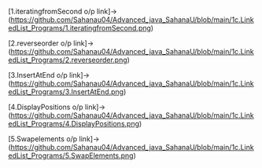 [1.iteratingfromSecond o/p link]->(https://github.com/Sahanau04/Advanced_java_SahanaU/blob/main/1c.LinkedList_Programs/1.iteratingfromSecond.png)

[2.reverseorder o/p link]->(https://github.com/Sahanau04/Advanced_java_SahanaU/blob/main/1c.LinkedList_Programs/2.reverseorder.png)

[3.InsertAtEnd o/p link]->(https://github.com/Sahanau04/Advanced_java_SahanaU/blob/main/1c.LinkedList_Programs/3.InsertAtEnd.png)

[4.DisplayPositions o/p link]->(https://github.com/Sahanau04/Advanced_java_SahanaU/blob/main/1c.LinkedList_Programs/4.DisplayPositions.png)

[5.Swapelements o/p link]->(https://github.com/Sahanau04/Advanced_java_SahanaU/blob/main/1c.LinkedList_Programs/5.SwapElements.png)
